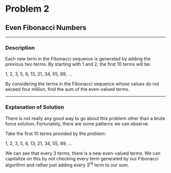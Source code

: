 # Problem 2
## Even Fibonacci Numbers

---

### Description

Each new term in the Fibonacci sequence is generated by adding the previous two
terms. By starting with 1 and 2, the first 10 terms will be:

1, 2, 3, 5, 8, 13, 21, 34, 55, 89, ...

By considering the terms in the Fibonacci sequence whose values do not exceed
four million, find the sum of the even-valued terms.

---

### Explanation of Solution

There is not really any good way to go about this problem other than a brute
force solution. Fortunately, there are some patterns we can observe.

Take the first 10 terms provided by the problem:

1, 2, 3, 5, 8, 13, 21, 34, 55, 89, ...

We can see that every 3 terms, there is a new even-valued terms. We can
capitalize on this by not checking every term generated by our Fibonacci
algorithm and rather just adding every 3<sup>rd</sup> term to our sum.
